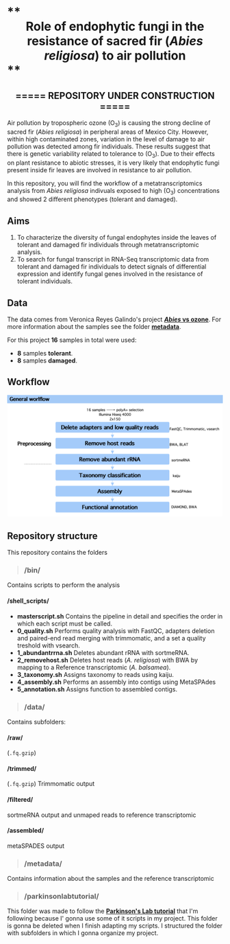 # ** <div align="center"> Role of endophytic fungi in the resistance of sacred fir (*Abies religiosa*) to air pollution </div> **

## <div align="center">  ===== REPOSITORY UNDER CONSTRUCTION ===== </div>






Air pollution by tropospheric ozone (O<sub>3</sub>) is causing the strong decline of sacred fir (*Abies religiosa*) in peripheral areas of Mexico City. However, within high contaminated zones, variation in the level of damage to air pollution was detected among fir individuals. These results suggest that there is genetic variability related to tolerance to (O<sub>3</sub>). Due to their effects on plant resistance to abiotic stresses, it is very likely that endophytic fungi present inside fir leaves are involved in resistance to air pollution.

In this repository, you will find the workflow of a metatranscriptomics analysis from *Abies religiosa* indivuals exposed to high (O<sub>3</sub>) concentrations and showed 2 different phenotypes (tolerant and damaged). 

## **Aims**

1. To characterize the diversity of fungal endophytes inside the leaves of tolerant and damaged fir individuals through metatranscriptomic analysis.
2. To search for fungal transcript in RNA-Seq transcriptomic data from tolerant and damaged fir individuals to detect signals of differential expression and identify fungal genes involved in the resistance of tolerant individuals.

## **Data**

The data comes from Veronica Reyes Galindo's project [***Abies* vs ozone**](https://github.com/VeroIarrachtai/Abies_vs_ozone). For more information about the samples see the folder [**metadata**](https://github.com/VeroIarrachtai/Abies_vs_ozone/blob/master/4_Transcriptomics/metadata/RNA_sacredfir.csv).

For this project **16** samples in total were used:

* **8** samples **tolerant**.
* **8** samples **damaged**.  


## **Workflow**

![](workflow.png)

## **Repository structure**

This repository contains the folders

>### /bin/

Contains scripts to perform the analysis

#### /shell_scripts/

  * **masterscript.sh**
 Contains the pipeline in detail and specifies the order in which each script must be called.
  * **0_quality.sh**
 Performs quality analysis with FastQC, adapters deletion and paired-end read merging with trimmomatic, and a set a quality treshold with vsearch.
  * **1_abundantrrna.sh**
  Deletes abundant rRNA with sortmeRNA.
  * **2_removehost.sh**
  Deletes host reads (*A. religiosa*) with BWA by mapping to a Reference transcriptomic (*A. balsamea*).
  * **3_taxonomy.sh**
  Assigns taxonomy to reads using kaiju.
  * **4_assembly.sh**
  Performs an assembly into contigs using MetaSPAdes
  * **5_annotation.sh**
  Assigns function to assembled contigs. 
  
 


>### /data/
Contains subfolders:

#### /raw/
(`.fq.gzip`)
#### /trimmed/
(`.fq.gzip`) Trimmomatic output
#### /filtered/
sortmeRNA output and unmaped reads to reference transcriptomic
#### /assembled/
metaSPADES output


>### /metadata/
Contains information about the samples and the reference transcriptomic

>### /parkinsonlabtutorial/
This folder was made to follow the [**Parkinson's Lab tutorial**](https://github.com/ParkinsonLab/Metatranscriptome-Workshop) that I'm following because I' gonna use some of it scripts in my project. This folder is gonna be deleted when I finish adapting my scripts.
I structured the folder with subfolders in which I gonna organize my project.
